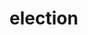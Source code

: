 <!-- generated by markdown-notes-tree -->

# election

<!-- optional markdown-notes-tree directory description starts here -->

<!-- optional markdown-notes-tree directory description ends here -->


